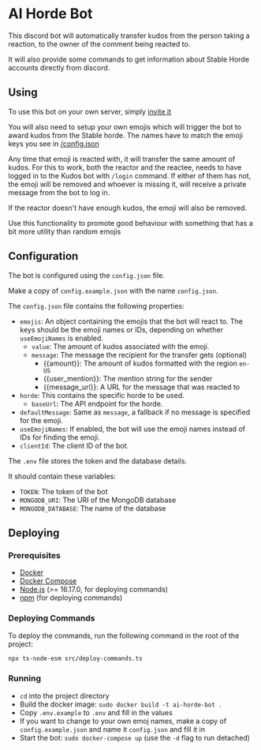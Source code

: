 # AI Horde Bot

This discord bot will automatically transfer kudos from the person taking a reaction, to the owner of the comment being reacted to.

It will also provide some commands to get information about Stable Horde accounts directly from discord.

## Using

To use this bot on your own server, simply [invite it](https://discord.com/login?redirect_to=%2Foauth2%2Fauthorize%3Fclient_id%3D1019572037360025650%26permissions%3D8192%26scope%3Dbot)

You will also need to setup your own emojis which will trigger the bot to award kudos from the Stable horde. The names have to match the emoji keys you see in [/config.json](config.json)

Any time that emoji is reacted with, it will transfer the same amount of kudos. For this to work, both the reactor and the reactee, needs to have logged in to the Kudos bot with `/login` command. If either of them has not, the emoji will be removed and whoever is missing it, will receive a private message from the bot to log in.

If the reactor doesn't have enough kudos, the emoji will also be removed.

Use this functionality to promote good behaviour with something that has a bit more utility than random emojis

## Configuration

The bot is configured using the `config.json` file.

Make a copy of `config.example.json` with the name `config.json`.

The `config.json` file contains the following properties:

-   `emojis`: An object containing the emojis that the bot will react to. The keys should be the emoji names or IDs, depending on whether `useEmojiNames` is enabled.
    -   `value`: The amount of kudos associated with the emoji.
    -   `message`: The message the recipient for the transfer gets (optional)
        -   {{amount}}: The amount of kudos formatted with the region `en-US`
        -   {{user_mention}}: The mention string for the sender
        -   {{message_url}}: A URL for the message that was reacted to
-   `horde`: This contains the specific horde to be used.
    -   `baseUrl`: The API endpoint for the horde.
-   `defaultMessage`: Same as `message`, a fallback if no message is specified for the emoji.
-   `useEmojiNames`: If enabled, the bot will use the emoji names instead of IDs for finding the emoji.
-   `clientId`: The client ID of the bot.

The `.env` file stores the token and the database details.

It should contain these variables:

-   `TOKEN`: The token of the bot
-   `MONGODB_URI`: The URI of the MongoDB database
-   `MONGODB_DATABASE`: The name of the database

## Deploying

### Prerequisites

-   [Docker](https://www.docker.com/)
-   [Docker Compose](https://docs.docker.com/compose/)
-   [Node.js](https://nodejs.org/en/) (>= 16.17.0, for deploying commands)
-   [npm](https://www.npmjs.com/) (for deploying commands)

### Deploying Commands

To deploy the commands, run the following command in the root of the project:

```bash
npx ts-node-esm src/deploy-commands.ts
```

### Running

-   `cd` into the project directory
-   Build the docker image: `sudo docker build -t ai-horde-bot .`
-   Copy `.env.example` to `.env` and fill in the values
-   If you want to change to your own emoj names, make a copy of `config.example.json` and name it `config.json` and fill it in
-   Start the bot: `sudo docker-compose up` (use the `-d` flag to run detached)
